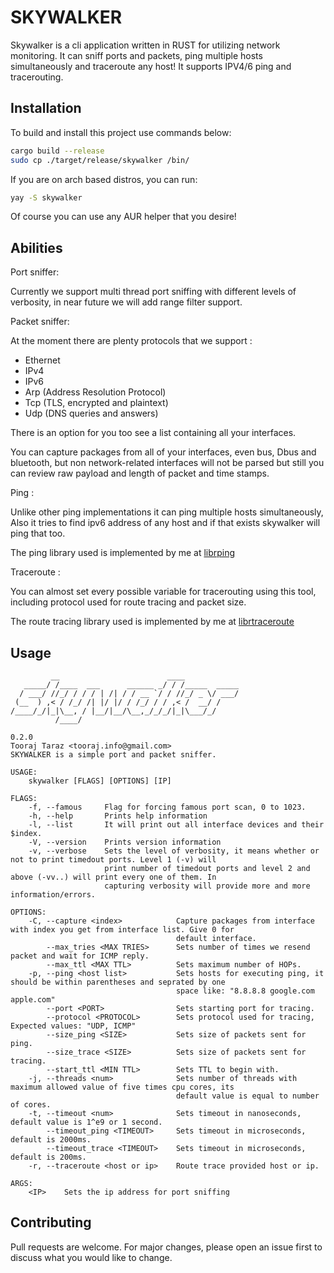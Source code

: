 # SKYWALKER

Skywalker is a cli application written in RUST for utilizing network monitoring. It can sniff ports and packets, ping multiple hosts simultaneously and traceroute any host!
It supports IPV4/6 ping and tracerouting.

## Installation

To build and install this project use commands below:

```bash
cargo build --release
sudo cp ./target/release/skywalker /bin/
```

If you are on arch based distros, you can run:

```bash
yay -S skywalker
```

Of course you can use any AUR helper that you desire!

## Abilities
Port sniffer:

Currently we support multi thread port sniffing with different levels of verbosity, in near future we will add range filter support.

Packet sniffer:

At the moment there are plenty protocols that we support :
- Ethernet
- IPv4
- IPv6
- Arp (Address Resolution Protocol)
- Tcp (TLS, encrypted and plaintext)
- Udp (DNS queries and answers)
 
There is an option for you too see a list containing all your interfaces.

You can capture packages from all of your interfaces, even bus, Dbus and bluetooth, but non network-related interfaces will not be parsed but still you can review raw payload and length of packet and time stamps.

Ping :

Unlike other ping implementations it can ping multiple hosts simultaneously, Also it tries to find ipv6 address of any host and if that exists skywalker will ping that too.

The ping library used is implemented by me at [librping](https://github.com/toorajtaraz/librping)

Traceroute :

You can almost set every possible variable for tracerouting using this tool, including protocol used for route tracing and packet size.

The route tracing library used is implemented by me at [librtraceroute](https://github.com/toorajtaraz/librtraceroute)

## Usage

```
         __                        ____
   _____/ /____  ___      ______ _/ / /_____  _____
  / ___/ //_/ / / / | /| / / __ `/ / //_/ _ \/ ___/
 (__  ) ,< / /_/ /| |/ |/ / /_/ / / ,< /  __/ /
/____/_/|_|\__, / |__/|__/\__,_/_/_/|_|\___/_/
          /____/

0.2.0
Tooraj Taraz <tooraj.info@gmail.com>
SKYWALKER is a simple port and packet sniffer.

USAGE:
    skywalker [FLAGS] [OPTIONS] [IP]

FLAGS:
    -f, --famous     Flag for forcing famous port scan, 0 to 1023.
    -h, --help       Prints help information
    -l, --list       It will print out all interface devices and their $index.
    -V, --version    Prints version information
    -v, --verbose    Sets the level of verbosity, it means whether or not to print timedout ports. Level 1 (-v) will
                     print number of timedout ports and level 2 and above (-vv..) will print every one of them. In
                     capturing verbosity will provide more and more information/errors.

OPTIONS:
    -C, --capture <index>            Capture packages from interface with index you get from interface list. Give 0 for
                                     default interface.
        --max_tries <MAX TRIES>      Sets number of times we resend packet and wait for ICMP reply.
        --max_ttl <MAX TTL>          Sets maximum number of HOPs.
    -p, --ping <host list>           Sets hosts for executing ping, it should be within parentheses and seprated by one
                                     space like: "8.8.8.8 google.com apple.com"
        --port <PORT>                Sets starting port for tracing.
        --protocol <PROTOCOL>        Sets protocol used for tracing, Expected values: "UDP, ICMP"
        --size_ping <SIZE>           Sets size of packets sent for ping.
        --size_trace <SIZE>          Sets size of packets sent for tracing.
        --start_ttl <MIN TTL>        Sets TTL to begin with.
    -j, --threads <num>              Sets number of threads with maximum allowed value of five times cpu cores, its
                                     default value is equal to number of cores.
    -t, --timeout <num>              Sets timeout in nanoseconds, default value is 1^e9 or 1 second.
        --timeout_ping <TIMEOUT>     Sets timeout in microseconds, default is 2000ms.
        --timeout_trace <TIMEOUT>    Sets timeout in microseconds, default is 200ms.
    -r, --traceroute <host or ip>    Route trace provided host or ip.

ARGS:
    <IP>    Sets the ip address for port sniffing
```

## Contributing
Pull requests are welcome. For major changes, please open an issue first to discuss what you would like to change.
